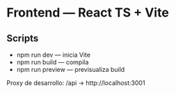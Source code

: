 # Frontend — React TS + Vite

## Scripts
- npm run dev — inicia Vite
- npm run build — compila
- npm run preview — previsualiza build

Proxy de desarrollo: /api -> http://localhost:3001
